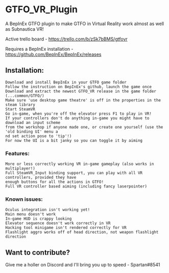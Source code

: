 # GTFO_VR_Plugin
A BepInEx GTFO plugin to make GTFO in Virtual Reality work almost as well as Subnautica VR!

Active trello board - https://trello.com/b/zSk7bBMS/gtfovr

Requires a BepInEx installation - https://github.com/BepInEx/BepInEx/releases 

## Installation: 

	Download and install BepInEx in your GTFO game folder
	Follow the instruction on BepInEx's github, launch the game once
	Download and extract the newest GTFO_VR release in the game folder (...common/GTFO/)
	Make sure 'use desktop game theatre' is off in the properties in the steam library
	Start SteamVR
	Go in-game, when you're off the elevator press F1 to play in VR!
	If your controllers don't do anything in-game you might have to download an input scheme 
	from the workshop if anyone made one, or create one yourself (use the 'old binding UI' menu a
	nd set action pose to 'tip'!)
	For now the UI is a bit janky so you can toggle it by aiming
	
### Features:
	More or less correctly working VR in-game gameplay (also works in multiplayer!)
	Full SteamVR_Input binding support, you can play with all VR controllers, provided they have 
	enough buttons for all the actions in GTFO!
	Full VR controller based aiming (including fancy laserpointer)
	


### Known issues: 
	Oculus integration isn't working yet!
	Main menu doesn't work
	In-game HUD is crappy looking 
	Elevator sequence doesn't work correctly in VR 
	Hacking tool minigame isn't rendered correctly for VR
	Flashlight aggro works off of head direction, not weapon flashlight direction
	


## Want to contribute?

Give me a holler on Discord and I'll bring you up to speed - Spartan#8541 
